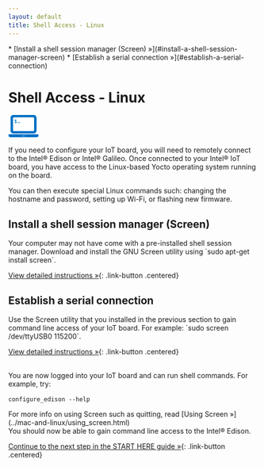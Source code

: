 ```yaml
---
layout: default
title: Shell Access - Linux
---
```


<div id="toc" markdown="1">
* [Install a shell session manager (Screen) »](#install-a-shell-session-manager-screen)
* [Establish a serial connection »](#establish-a-serial-connection)
</div>

# Shell Access - Linux

![computer icon with command prompt](../images/icon-computer_shell.png)

If you need to configure your IoT board, you will need to remotely connect to the Intel® Edison or Intel® Galileo. Once connected to your Intel® IoT board, you have access to the Linux-based Yocto operating system running on the board. 

You can then execute special Linux commands such: changing the hostname and password, setting up Wi-Fi, or flashing new firmware.

## Install a shell session manager (Screen)

<div class="tldr" markdown="1">
Your computer may not have come with a pre-installed shell session manager. Download and install the GNU Screen utility using `sudo apt-get install screen`. 
</div>

[View detailed instructions »](details-install_screen.html){: .link-button .centered}

## Establish a serial connection

<div class="tldr" markdown="1">
Use the Screen utility that you installed in the previous section to gain command line access of your IoT board. For example: `sudo screen /dev/ttyUSB0 115200`.
</div>

[View detailed instructions »](details-screen_connection.html){: .link-button .centered}

<br>

<div class="callout done" markdown="1">
You are now logged into your IoT board and can run shell commands. For example, try:

```
configure_edison --help
```
</div>

<div class="callout goto" markdown="1">
For more info on using Screen such as quitting, read [Using Screen »](../mac-and-linux/using_screen.html)
</div>

<div id="next-steps" class="callout done" markdown="1">
You should now be able to gain command line access to the Intel® Edison.

[Continue to the next step in the START HERE guide »](../../index.html#done-shell-access){: .link-button .centered}
</div>
